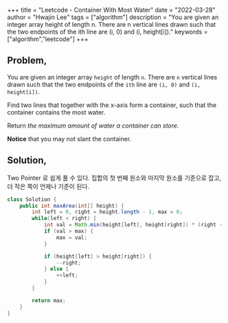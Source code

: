 +++
title = "Leetcode - Container With Most Water"
date = "2022-03-28"
author = "Hwajin Lee"
tags = ["algorithm"]
description = "You are given an integer array height of length n. There are n vertical lines drawn such that the two endpoints of the ith line are (i, 0) and (i, height[i])."
keywords = ["algorithm","leetcode"]
+++

## Problem,

You are given an integer array `height` of length `n`. There are `n` vertical lines drawn such that the two endpoints of the `ith` line are `(i, 0)` and `(i, height[i])`.

Find two lines that together with the x-axis form a container, such that the container contains the most water.

Return *the maximum amount of water a container can store*.

**Notice** that you may not slant the container.

## Solution,

Two Pointer 로 쉽게 풀 수 있다. 집합의 첫 번째 원소와 마지막 원소를 기준으로 잡고, 더 작은 쪽이 언제나 기준이 된다.

```java
class Solution {
    public int maxArea(int[] height) {
        int left = 0, right = height.length - 1, max = 0;
        while(left < right) {
            int val = Math.min(height[left], height[right]) * (right - left);
            if (val > max) {
                max = val;
            }

            if (height[left] > height[right]) {
                --right;
            } else {
                ++left;
            }
        }

        return max;
    }
}
```